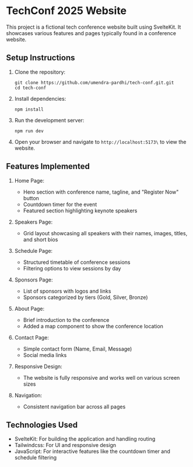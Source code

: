 # TechConf 2025 Website

This project is a fictional tech conference website built using SvelteKit. It showcases various features and pages typically found in a conference website.

## Setup Instructions

1. Clone the repository:
   ```
   git clone https://github.com/umendra-pardhi/tech-conf.git.git
   cd tech-conf
   ```

2. Install dependencies:
   ```
   npm install
   ```

3. Run the development server:
   ```
   npm run dev
   ```

4. Open your browser and navigate to `http://localhost:5173\` to view the website.

## Features Implemented

1. Home Page:
   - Hero section with conference name, tagline, and "Register Now" button
   - Countdown timer for the event
   - Featured section highlighting keynote speakers

2. Speakers Page:
   - Grid layout showcasing all speakers with their names, images, titles, and short bios

3. Schedule Page:
   - Structured timetable of conference sessions
   - Filtering options to view sessions by day

4. Sponsors Page:
   - List of sponsors with logos and links
   - Sponsors categorized by tiers (Gold, Silver, Bronze)

5. About Page:
   - Brief introduction to the conference
   - Added a map component to show the conference location

6. Contact Page:
   - Simple contact form (Name, Email, Message)
   - Social media links

7. Responsive Design:
   - The website is fully responsive and works well on various screen sizes

8. Navigation:
   - Consistent navigation bar across all pages

## Technologies Used

- SvelteKit: For building the application and handling routing
- Tailwindcss: For UI and responsive design
- JavaScript: For interactive features like the countdown timer and schedule filtering

